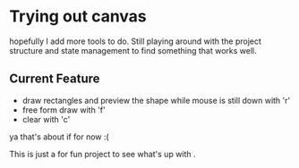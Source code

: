 # Trying out canvas
hopefully I add more tools to do.
Still playing around with the project structure and state management to find something that works well.

## Current Feature
  - draw rectangles and preview the shape while mouse is still down with 'r'
  - free form draw with 'f'
  - clear with 'c'

ya that's about if for now :(

This is just a for fun project to see what's up with <canvas />.
